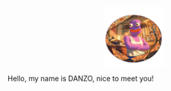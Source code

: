 <img src="images/Danzohi.png" alt="DANZO" width="120" height="120" style="display: block; margin: 0 auto;">

Hello, my name is DANZO, nice to meet you!
